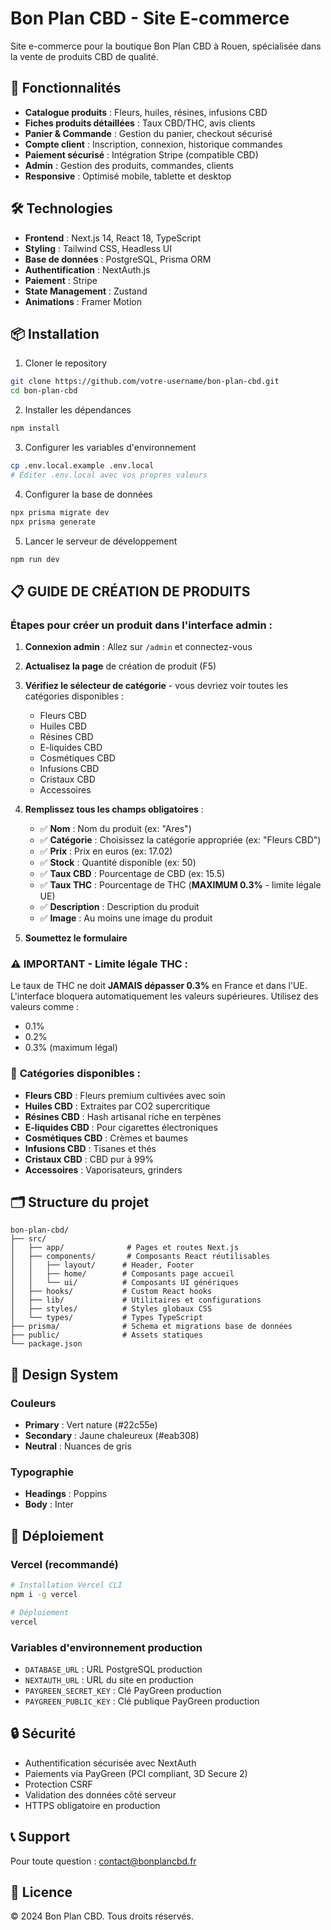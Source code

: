 # Bon Plan CBD - Site E-commerce

Site e-commerce pour la boutique Bon Plan CBD à Rouen, spécialisée dans la vente de produits CBD de qualité.

## 🚀 Fonctionnalités

- **Catalogue produits** : Fleurs, huiles, résines, infusions CBD
- **Fiches produits détaillées** : Taux CBD/THC, avis clients
- **Panier & Commande** : Gestion du panier, checkout sécurisé
- **Compte client** : Inscription, connexion, historique commandes
- **Paiement sécurisé** : Intégration Stripe (compatible CBD)
- **Admin** : Gestion des produits, commandes, clients
- **Responsive** : Optimisé mobile, tablette et desktop

## 🛠️ Technologies

- **Frontend** : Next.js 14, React 18, TypeScript
- **Styling** : Tailwind CSS, Headless UI
- **Base de données** : PostgreSQL, Prisma ORM
- **Authentification** : NextAuth.js
- **Paiement** : Stripe
- **State Management** : Zustand
- **Animations** : Framer Motion

## 📦 Installation

1. Cloner le repository
```bash
git clone https://github.com/votre-username/bon-plan-cbd.git
cd bon-plan-cbd
```

2. Installer les dépendances
```bash
npm install
```

3. Configurer les variables d'environnement
```bash
cp .env.local.example .env.local
# Éditer .env.local avec vos propres valeurs
```

4. Configurer la base de données
```bash
npx prisma migrate dev
npx prisma generate
```

5. Lancer le serveur de développement
```bash
npm run dev
```

## 📋 GUIDE DE CRÉATION DE PRODUITS

### Étapes pour créer un produit dans l'interface admin :

1. **Connexion admin** : Allez sur `/admin` et connectez-vous
2. **Actualisez la page** de création de produit (F5)
3. **Vérifiez le sélecteur de catégorie** - vous devriez voir toutes les catégories disponibles :
   - Fleurs CBD
   - Huiles CBD
   - Résines CBD
   - E-liquides CBD
   - Cosmétiques CBD
   - Infusions CBD
   - Cristaux CBD
   - Accessoires

4. **Remplissez tous les champs obligatoires** :
   - ✅ **Nom** : Nom du produit (ex: "Ares")
   - ✅ **Catégorie** : Choisissez la catégorie appropriée (ex: "Fleurs CBD")
   - ✅ **Prix** : Prix en euros (ex: 17.02)
   - ✅ **Stock** : Quantité disponible (ex: 50)
   - ✅ **Taux CBD** : Pourcentage de CBD (ex: 15.5)
   - ✅ **Taux THC** : Pourcentage de THC (**MAXIMUM 0.3%** - limite légale UE)
   - ✅ **Description** : Description du produit
   - ✅ **Image** : Au moins une image du produit

5. **Soumettez le formulaire**

### ⚠️ **IMPORTANT - Limite légale THC** :
Le taux de THC ne doit **JAMAIS dépasser 0.3%** en France et dans l'UE. L'interface bloquera automatiquement les valeurs supérieures. Utilisez des valeurs comme :
- 0.1%
- 0.2%
- 0.3% (maximum légal)

### 🌿 **Catégories disponibles** :
- **Fleurs CBD** : Fleurs premium cultivées avec soin
- **Huiles CBD** : Extraites par CO2 supercritique
- **Résines CBD** : Hash artisanal riche en terpènes
- **E-liquides CBD** : Pour cigarettes électroniques
- **Cosmétiques CBD** : Crèmes et baumes
- **Infusions CBD** : Tisanes et thés
- **Cristaux CBD** : CBD pur à 99%
- **Accessoires** : Vaporisateurs, grinders

## 🗂️ Structure du projet

```
bon-plan-cbd/
├── src/
│   ├── app/              # Pages et routes Next.js
│   ├── components/       # Composants React réutilisables
│   │   ├── layout/      # Header, Footer
│   │   ├── home/        # Composants page accueil
│   │   └── ui/          # Composants UI génériques
│   ├── hooks/           # Custom React hooks
│   ├── lib/             # Utilitaires et configurations
│   ├── styles/          # Styles globaux CSS
│   └── types/           # Types TypeScript
├── prisma/              # Schema et migrations base de données
├── public/              # Assets statiques
└── package.json
```

## 🎨 Design System

### Couleurs
- **Primary** : Vert nature (#22c55e)
- **Secondary** : Jaune chaleureux (#eab308)
- **Neutral** : Nuances de gris

### Typographie
- **Headings** : Poppins
- **Body** : Inter

## 📝 Déploiement

### Vercel (recommandé)
```bash
# Installation Vercel CLI
npm i -g vercel

# Déploiement
vercel
```

### Variables d'environnement production
- `DATABASE_URL` : URL PostgreSQL production
- `NEXTAUTH_URL` : URL du site en production
- `PAYGREEN_SECRET_KEY` : Clé PayGreen production
- `PAYGREEN_PUBLIC_KEY` : Clé publique PayGreen production

## 🔒 Sécurité

- Authentification sécurisée avec NextAuth
- Paiements via PayGreen (PCI compliant, 3D Secure 2)
- Protection CSRF
- Validation des données côté serveur
- HTTPS obligatoire en production

## 📞 Support

Pour toute question : contact@bonplancbd.fr

## 📄 Licence

© 2024 Bon Plan CBD. Tous droits réservés.
